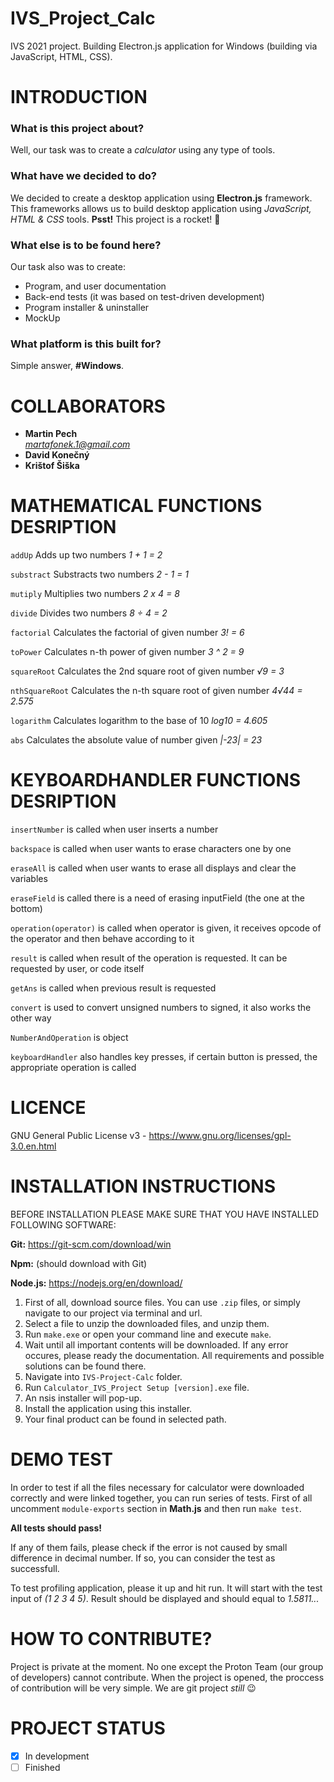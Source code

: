 # IVS_Project_Calc
IVS 2021 project. Building Electron.js application for Windows (building via JavaScript, HTML, CSS). 
# INTRODUCTION
### What is this project about?
Well, our task was to create a *calculator* using any type of tools.
### What have we decided to do?
We decided to create a desktop application using **Electron.js** framework. This frameworks allows us to build desktop application using *JavaScript, HTML & CSS* tools. **Psst!** This project is a rocket! :rocket:
### What else is to be found here?
Our task also was to create:
 - Program, and user documentation
 - Back-end tests (it was based on test-driven development)
 - Program installer & uninstaller
 - MockUp
### What platform is this built for?
Simple answer, **#Windows**.

# COLLABORATORS
 - **Martin Pech**    
    *martafonek.1@gmail.com*
 - **David Konečný**
 - **Krištof Šiška**

# MATHEMATICAL FUNCTIONS DESRIPTION 
`addUp` Adds up two numbers *1 + 1 = 2*

`substract` Substracts two numbers *2 - 1 = 1*

`mutiply` Multiplies two numbers *2 x 4 = 8*

`divide` Divides two numbers *8 ÷ 4 = 2*

`factorial` Calculates the factorial of given number *3! = 6*

`toPower` Calculates n-th power of given number *3 ^ 2 = 9*

`squareRoot` Calculates the 2nd square root of given number *√9 = 3*

`nthSquareRoot` Calculates the n-th square root of given number *4√44 = 2.575*

`logarithm` Calculates logarithm to the base of 10 *log10 = 4.605*

`abs` Calculates the absolute value of number given *|-23| = 23*

# KEYBOARDHANDLER FUNCTIONS DESRIPTION
`insertNumber` is called when user inserts a number

`backspace` is called when user wants to erase characters one by one

`eraseAll` is called when user wants to erase all displays and clear the variables

`eraseField` is called there is a need of erasing inputField (the one at the bottom)

`operation(operator)` is called when operator is given, it receives opcode of the operator and then behave according to it

`result` is called when result of the operation is requested. It can be requested by user, or code itself

`getAns` is called when previous result is requested

`convert` is used to convert unsigned numbers to signed, it also works the other way

`NumberAndOperation` is object

`keyboardHandler` also handles key presses, if certain button is pressed, the appropriate operation is called

# LICENCE 
 GNU General Public License v3 - https://www.gnu.org/licenses/gpl-3.0.en.html

# INSTALLATION INSTRUCTIONS
BEFORE INSTALLATION PLEASE MAKE SURE THAT YOU HAVE INSTALLED FOLLOWING SOFTWARE:

**Git:** https://git-scm.com/download/win

**Npm:** (should download with Git) 

**Node.js:** https://nodejs.org/en/download/

1) First of all, download source files. You can use `.zip` files, or simply navigate to our project via terminal and url.
2) Select a file to unzip the downloaded files, and unzip them.
3) Run `make.exe` or open your command line and execute `make`.
4) Wait until all important contents will be downloaded.
If any error occures, please ready the documentation. All requirements and possible solutions can be found there.
5) Navigate into `IVS-Project-Calc` folder.
6) Run `Calculator_IVS_Project Setup [version].exe` file.
7) An nsis installer will pop-up. 
8) Install the application using this installer.
9) Your final product can be found in selected path.

# DEMO TEST
In order to test if all the files necessary for calculator were downloaded correctly and were linked together, you can run series of tests.
First of all uncomment `module-exports` section in **Math.js** and then run `make test`. 

**All tests should pass!** 

If any of them fails, please check if the error is not caused by small difference in decimal number. If so, you can consider the test as successfull.

To test profiling application, please it up and hit run. It will start with the test input of *(1 2 3 4 5)*. Result should be displayed and should equal to *1.5811...*


# HOW TO CONTRIBUTE?
Project is private at the moment. No one except the Proton Team (our group of developers) cannot contribute. When the project is opened, the proccess of contribution will be very simple. We are git project *still* :wink:

# PROJECT STATUS
- [x] In development
- [ ] Finished

